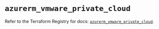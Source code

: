 # `azurerm_vmware_private_cloud`

Refer to the Terraform Registry for docs: [`azurerm_vmware_private_cloud`](https://registry.terraform.io/providers/hashicorp/azurerm/3.106.1/docs/resources/vmware_private_cloud).
